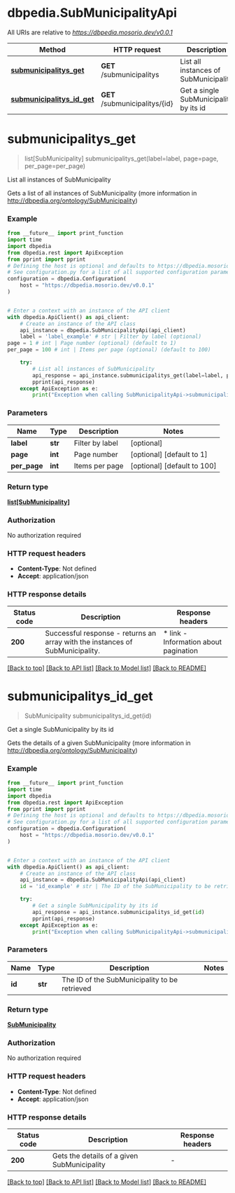 # dbpedia.SubMunicipalityApi

All URIs are relative to *https://dbpedia.mosorio.dev/v0.0.1*

Method | HTTP request | Description
------------- | ------------- | -------------
[**submunicipalitys_get**](SubMunicipalityApi.md#submunicipalitys_get) | **GET** /submunicipalitys | List all instances of SubMunicipality
[**submunicipalitys_id_get**](SubMunicipalityApi.md#submunicipalitys_id_get) | **GET** /submunicipalitys/{id} | Get a single SubMunicipality by its id


# **submunicipalitys_get**
> list[SubMunicipality] submunicipalitys_get(label=label, page=page, per_page=per_page)

List all instances of SubMunicipality

Gets a list of all instances of SubMunicipality (more information in http://dbpedia.org/ontology/SubMunicipality)

### Example

```python
from __future__ import print_function
import time
import dbpedia
from dbpedia.rest import ApiException
from pprint import pprint
# Defining the host is optional and defaults to https://dbpedia.mosorio.dev/v0.0.1
# See configuration.py for a list of all supported configuration parameters.
configuration = dbpedia.Configuration(
    host = "https://dbpedia.mosorio.dev/v0.0.1"
)


# Enter a context with an instance of the API client
with dbpedia.ApiClient() as api_client:
    # Create an instance of the API class
    api_instance = dbpedia.SubMunicipalityApi(api_client)
    label = 'label_example' # str | Filter by label (optional)
page = 1 # int | Page number (optional) (default to 1)
per_page = 100 # int | Items per page (optional) (default to 100)

    try:
        # List all instances of SubMunicipality
        api_response = api_instance.submunicipalitys_get(label=label, page=page, per_page=per_page)
        pprint(api_response)
    except ApiException as e:
        print("Exception when calling SubMunicipalityApi->submunicipalitys_get: %s\n" % e)
```

### Parameters

Name | Type | Description  | Notes
------------- | ------------- | ------------- | -------------
 **label** | **str**| Filter by label | [optional] 
 **page** | **int**| Page number | [optional] [default to 1]
 **per_page** | **int**| Items per page | [optional] [default to 100]

### Return type

[**list[SubMunicipality]**](SubMunicipality.md)

### Authorization

No authorization required

### HTTP request headers

 - **Content-Type**: Not defined
 - **Accept**: application/json

### HTTP response details
| Status code | Description | Response headers |
|-------------|-------------|------------------|
**200** | Successful response - returns an array with the instances of SubMunicipality. |  * link - Information about pagination <br>  |

[[Back to top]](#) [[Back to API list]](../README.md#documentation-for-api-endpoints) [[Back to Model list]](../README.md#documentation-for-models) [[Back to README]](../README.md)

# **submunicipalitys_id_get**
> SubMunicipality submunicipalitys_id_get(id)

Get a single SubMunicipality by its id

Gets the details of a given SubMunicipality (more information in http://dbpedia.org/ontology/SubMunicipality)

### Example

```python
from __future__ import print_function
import time
import dbpedia
from dbpedia.rest import ApiException
from pprint import pprint
# Defining the host is optional and defaults to https://dbpedia.mosorio.dev/v0.0.1
# See configuration.py for a list of all supported configuration parameters.
configuration = dbpedia.Configuration(
    host = "https://dbpedia.mosorio.dev/v0.0.1"
)


# Enter a context with an instance of the API client
with dbpedia.ApiClient() as api_client:
    # Create an instance of the API class
    api_instance = dbpedia.SubMunicipalityApi(api_client)
    id = 'id_example' # str | The ID of the SubMunicipality to be retrieved

    try:
        # Get a single SubMunicipality by its id
        api_response = api_instance.submunicipalitys_id_get(id)
        pprint(api_response)
    except ApiException as e:
        print("Exception when calling SubMunicipalityApi->submunicipalitys_id_get: %s\n" % e)
```

### Parameters

Name | Type | Description  | Notes
------------- | ------------- | ------------- | -------------
 **id** | **str**| The ID of the SubMunicipality to be retrieved | 

### Return type

[**SubMunicipality**](SubMunicipality.md)

### Authorization

No authorization required

### HTTP request headers

 - **Content-Type**: Not defined
 - **Accept**: application/json

### HTTP response details
| Status code | Description | Response headers |
|-------------|-------------|------------------|
**200** | Gets the details of a given SubMunicipality |  -  |

[[Back to top]](#) [[Back to API list]](../README.md#documentation-for-api-endpoints) [[Back to Model list]](../README.md#documentation-for-models) [[Back to README]](../README.md)

